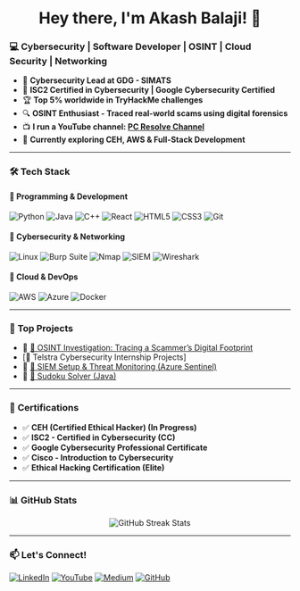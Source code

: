 <h1 align="center">Hey there, I'm Akash Balaji! 👋</h1>

### 💻 Cybersecurity | Software Developer | OSINT | Cloud Security | Networking  

- 🔐 **Cybersecurity Lead at GDG - SIMATS**  
- 🎯 **ISC2 Certified in Cybersecurity | Google Cybersecurity Certified**  
- 🏆 **Top 5% worldwide in TryHackMe challenges**  
- 🔍 **OSINT Enthusiast - Traced real-world scams using digital forensics**  
- 📺 **I run a YouTube channel: [PC Resolve Channel](https://www.youtube.com/@pcresolvechannel2229/featured)**  
- 🌱 **Currently exploring CEH, AWS & Full-Stack Development**  
---

### 🛠️ **Tech Stack**
#### 🔹 **Programming & Development**
![Python](https://img.shields.io/badge/Python-3776AB?style=for-the-badge&logo=python&logoColor=white)
![Java](https://img.shields.io/badge/Java-007396?style=for-the-badge&logo=java&logoColor=white)
![C++](https://img.shields.io/badge/C++-00599C?style=for-the-badge&logo=c%2B%2B&logoColor=white)
![React](https://img.shields.io/badge/React-61DAFB?style=for-the-badge&logo=react&logoColor=black)
![HTML5](https://img.shields.io/badge/HTML5-E34F26?style=for-the-badge&logo=html5&logoColor=white)
![CSS3](https://img.shields.io/badge/CSS3-1572B6?style=for-the-badge&logo=css3&logoColor=white)
![Git](https://img.shields.io/badge/Git-F05032?style=for-the-badge&logo=git&logoColor=white)

#### 🔹 **Cybersecurity & Networking**
![Linux](https://img.shields.io/badge/Linux-FCC624?style=for-the-badge&logo=linux&logoColor=black)
![Burp Suite](https://img.shields.io/badge/BurpSuite-FE7A16?style=for-the-badge&logo=burpsuite&logoColor=white)
![Nmap](https://img.shields.io/badge/Nmap-004B87?style=for-the-badge&logo=nmap&logoColor=white)
![SIEM](https://img.shields.io/badge/SIEM-000000?style=for-the-badge)
![Wireshark](https://img.shields.io/badge/Wireshark-1679A7?style=for-the-badge&logo=wireshark&logoColor=white)

#### 🔹 **Cloud & DevOps**
![AWS](https://img.shields.io/badge/AWS-232F3E?style=for-the-badge&logo=amazonaws&logoColor=white)
![Azure](https://img.shields.io/badge/Azure-0078D4?style=for-the-badge&logo=microsoftazure&logoColor=white)
![Docker](https://img.shields.io/badge/Docker-2496ED?style=for-the-badge&logo=docker&logoColor=white)

---



### 🚀 **Top Projects**
- 🔗 [📌 OSINT Investigation: Tracing a Scammer’s Digital Footprint](https://medium.com/@akashbalaji369/story-of-tracing-a-scammer-osint-e4b321b956cc)  
-  [📌 Telstra Cybersecurity Internship Projects]
- 🔗 [📌 SIEM Setup & Threat Monitoring (Azure Sentinel)](https://github.com/Akash-1006/SIEM-Dashboard)  
- 🔗 [📌 Sudoku Solver (Java)](https://github.com/Akash-1006/Algorithms)  
---

### 📜 **Certifications**
- ✅ **CEH (Certified Ethical Hacker) (In Progress)**  
- ✅ **ISC2 - Certified in Cybersecurity (CC)**
- ✅ **Google Cybersecurity Professional Certificate**
- ✅ **Cisco - Introduction to Cybersecurity**
- ✅ **Ethical Hacking Certification (Elite)**  

---

### 📊 **GitHub Stats**
<p align="center">
  <img src="https://github-readme-streak-stats.herokuapp.com?user=YourGitHub&theme=radical&hide_border=true" alt="GitHub Streak Stats" />
</p>

---

### 📫 **Let's Connect!**
[![LinkedIn](https://img.shields.io/badge/LinkedIn-0077B5?style=for-the-badge&logo=linkedin&logoColor=white)](https://www.linkedin.com/in/akash-balaji-24a25a250)
[![YouTube](https://img.shields.io/badge/YouTube-FF0000?style=for-the-badge&logo=youtube&logoColor=white)](https://www.youtube.com/@pcresolvechannel2229/featured)
[![Medium](https://img.shields.io/badge/Medium-000000?style=for-the-badge&logo=medium&logoColor=white)](https://medium.com/@akashbalaji369/story-of-tracing-a-scammer-osint-e4b321b956cc)
[![GitHub](https://img.shields.io/badge/GitHub-181717?style=for-the-badge&logo=github&logoColor=white)](https://github.com/Akash-1006/)

